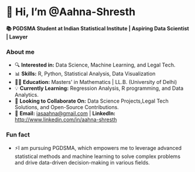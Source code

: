 # 👋 Hi, I’m @Aahna-Shresth

**📚 PGDSMA Student at Indian Statistical Institute | Aspiring Data Scientist | Lawyer**

### About me
- 🔍 **Interested in:** Data Science, Machine Learning, and Legal Tech.
- 📊 **Skills:** R, Python, Statistical Analysis, Data Visualization
- 👩‍🎓 **Education:** Masters' in Mathematics | LL.B. (University of Delhi)
- 💡 **Currently Learning:** Regression Analysis, R programming, and Data Analytics.
- 🤝 **Looking to Collaborate On:** Data Science Projects,Legal Tech Solutions, and Open-Source Contributions.
- 📩 **Email:** iasaahna@gmail.com | **LinkedIn:** http://www.linkedin.com/in/aahna-shresth


### Fun fact
- ⚡I am pursuing PGDSMA, which empowers me to leverage advanced statistical methods and machine learning to solve complex problems and drive data-driven decision-making in various fields.
